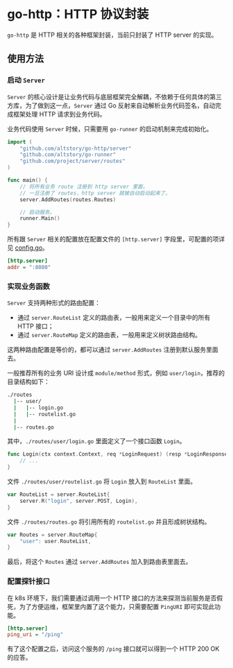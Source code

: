 # go-http：HTTP 协议封装 #

`go-http` 是 HTTP 相关的各种框架封装，当前只封装了 HTTP server 的实现。

## 使用方法 ##

### 启动 `Server` ###

`Server` 的核心设计是让业务代码与底层框架完全解耦，不依赖于任何具体的第三方库，为了做到这一点，`Server` 通过 Go 反射来自动解析业务代码签名，自动完成框架处理 HTTP 请求到业务代码。

业务代码使用 `Server` 时候，只需要用 `go-runner` 的启动机制来完成初始化。

```go
import (
    "github.com/altstory/go-http/server"
    "github.com/altstory/go-runner"
    "github.com/project/server/routes"
)

func main() {
    // 将所有业务 route 注册到 http server 里面，
    // 一旦注册了 routes，http server 就被自动启动起来了。
    server.AddRoutes(routes.Routes)

    // 启动服务。
    runner.Main()
}
```

所有跟 `Server` 相关的配置放在配置文件的 `[http.server]` 字段里，可配置的项详见 [config.go](server/config.go)。

```ini
[http.server]
addr = ":8080"
```

### 实现业务函数 ###

`Server` 支持两种形式的路由配置：

* 通过 `server.RouteList` 定义的路由表，一般用来定义一个目录中的所有 HTTP 接口；
* 通过 `server.RouteMap` 定义的路由表，一般用来定义树状路由结构。

这两种路由配置是等价的，都可以通过 `server.AddRoutes` 注册到默认服务里面去。

一般推荐所有的业务 URI 设计成 `module/method` 形式，例如 `user/login`，推荐的目录结构如下：

```bash
./routes
  |-- user/
  |   |-- login.go
  |   |-- routelist.go
  |
  |-- routes.go
```

其中，`./routes/user/login.go` 里面定义了一个接口函数 `Login`。

```go
func Login(ctx context.Context, req *LoginRequest) (resp *LoginResponse, err error) {
    // ...
}
```

文件 `./routes/user/routelist.go` 将 `Login` 放入到 `RouteList` 里面。

```go
var RouteList = server.RouteList{
    server.R("login", server.POST, Login),
}
```

文件 `./routes/routes.go` 将引用所有的 `routelist.go` 并且形成树状结构。

```go
var Routes = server.RouteMap{
    "user": user.RouteList,
}
```

最后，将这个 `Routes` 通过 `server.AddRoutes` 加入到路由表里面去。

### 配置探针接口 ###

在 k8s 环境下，我们需要通过调用一个 HTTP 接口的方法来探测当前服务是否假死，为了方便运维，框架里内置了这个能力，只需要配置 `PingURI` 即可实现此功能。

```ini
[http.server]
ping_uri = "/ping"
```

有了这个配置之后，访问这个服务的 `/ping` 接口就可以得到一个 HTTP 200 OK 的应答。
